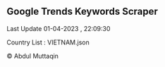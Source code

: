

## Google Trends Keywords Scraper 
 
Last Update 01-04-2023 , 22:09:30

Country List :
VIETNAM.json



© Abdul Muttaqin 
